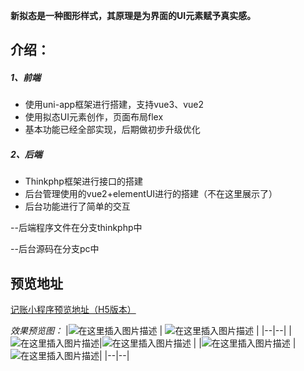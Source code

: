 **新拟态是一种图形样式，其原理是为界面的UI元素赋予真实感。**

## **介绍：**
#####  1、前端
 - 使用uni-app框架进行搭建，支持vue3、vue2
 - 使用拟态UI元素创作，页面布局flex
 - 基本功能已经全部实现，后期做初步升级优化

 
#####  2、后端
 - Thinkphp框架进行接口的搭建
 - 后台管理使用的vue2+elementUI进行的搭建（不在这里展示了）
 - 后台功能进行了简单的交互


--后端程序文件在分支thinkphp中

--后台源码在分支pc中

## 预览地址

[记账小程序预览地址（H5版本）](http://jzapp.qingyunjian.cn/h5)

*效果预览图：*
|![在这里插入图片描述](https://img-blog.csdnimg.cn/276b19725ada41158c18ec8199af642b.png#pic_center)  | ![在这里插入图片描述](https://img-blog.csdnimg.cn/a0d15b6285e342779ca0c3d57d9aad2b.png#pic_center) |
|--|--|
|  ![在这里插入图片描述](https://img-blog.csdnimg.cn/ac2b70b1f0c14546bfb3f4547c86c3d3.png#pic_center)|![在这里插入图片描述](https://img-blog.csdnimg.cn/21f2e0855fb0435eb90c2044db090c2e.png#pic_center)  |
|![在这里插入图片描述](https://img-blog.csdnimg.cn/e7a843f244d242538752e0316e8f21d4.png#pic_center)  |  ![在这里插入图片描述](https://img-blog.csdnimg.cn/24da1e644e4541a4a671771fbc909194.png#pic_center)|
|--|--|
